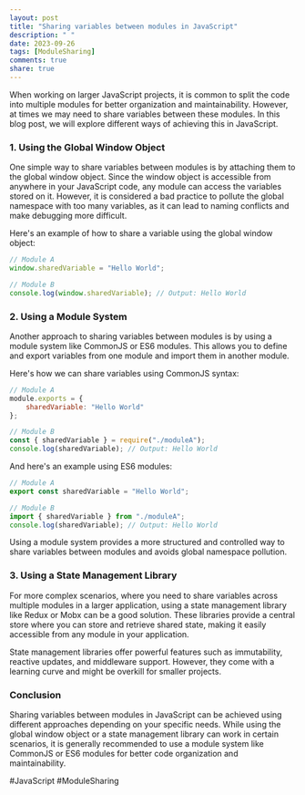 ```yaml
---
layout: post
title: "Sharing variables between modules in JavaScript"
description: " "
date: 2023-09-26
tags: [ModuleSharing]
comments: true
share: true
---
```


When working on larger JavaScript projects, it is common to split the code into multiple modules for better organization and maintainability. However, at times we may need to share variables between these modules. In this blog post, we will explore different ways of achieving this in JavaScript.

### 1. Using the Global Window Object

One simple way to share variables between modules is by attaching them to the global window object. Since the window object is accessible from anywhere in your JavaScript code, any module can access the variables stored on it. However, it is considered a bad practice to pollute the global namespace with too many variables, as it can lead to naming conflicts and make debugging more difficult.

Here's an example of how to share a variable using the global window object:

```javascript
// Module A
window.sharedVariable = "Hello World";

// Module B
console.log(window.sharedVariable); // Output: Hello World
```

### 2. Using a Module System

Another approach to sharing variables between modules is by using a module system like CommonJS or ES6 modules. This allows you to define and export variables from one module and import them in another module. 

Here's how we can share variables using CommonJS syntax:

```javascript
// Module A
module.exports = {
    sharedVariable: "Hello World"
};

// Module B
const { sharedVariable } = require("./moduleA");
console.log(sharedVariable); // Output: Hello World
```

And here's an example using ES6 modules:

```javascript
// Module A
export const sharedVariable = "Hello World";

// Module B
import { sharedVariable } from "./moduleA";
console.log(sharedVariable); // Output: Hello World
```

Using a module system provides a more structured and controlled way to share variables between modules and avoids global namespace pollution.

### 3. Using a State Management Library

For more complex scenarios, where you need to share variables across multiple modules in a larger application, using a state management library like Redux or Mobx can be a good solution. These libraries provide a central store where you can store and retrieve shared state, making it easily accessible from any module in your application.

State management libraries offer powerful features such as immutability, reactive updates, and middleware support. However, they come with a learning curve and might be overkill for smaller projects.

### Conclusion

Sharing variables between modules in JavaScript can be achieved using different approaches depending on your specific needs. While using the global window object or a state management library can work in certain scenarios, it is generally recommended to use a module system like CommonJS or ES6 modules for better code organization and maintainability.

#JavaScript #ModuleSharing